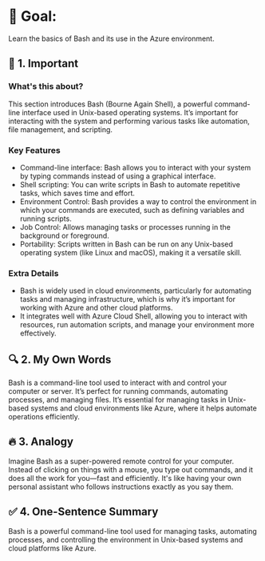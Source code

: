 # 🎯 Goal:
Learn the basics of Bash and its use in the Azure environment.

## 🧠 1. Important

### What's this about?
This section introduces Bash (Bourne Again Shell), a powerful command-line interface used in Unix-based operating systems. It’s important for interacting with the system and performing various tasks like automation, file management, and scripting.

### Key Features
 - Command-line interface: Bash allows you to interact with your system by typing commands instead of using a graphical interface.
 - Shell scripting: You can write scripts in Bash to automate repetitive tasks, which saves time and effort.
 - Environment Control: Bash provides a way to control the environment in which your commands are executed, such as defining variables and running scripts.
 - Job Control: Allows managing tasks or processes running in the background or foreground.
 - Portability: Scripts written in Bash can be run on any Unix-based operating system (like Linux and macOS), making it a versatile skill.

### Extra Details
 - Bash is widely used in cloud environments, particularly for automating tasks and managing infrastructure, which is why it’s important for working with Azure and other cloud platforms.
 - It integrates well with Azure Cloud Shell, allowing you to interact with resources, run automation scripts, and manage your environment more effectively.

## 🔍 2. My Own Words
Bash is a command-line tool used to interact with and control your computer or server. It’s perfect for running commands, automating processes, and managing files. It’s essential for managing tasks in Unix-based systems and cloud environments like Azure, where it helps automate operations efficiently.

## 🔥 3. Analogy
Imagine Bash as a super-powered remote control for your computer. Instead of clicking on things with a mouse, you type out commands, and it does all the work for you—fast and efficiently. It's like having your own personal assistant who follows instructions exactly as you say them.

## ✅ 4. One-Sentence Summary
Bash is a powerful command-line tool used for managing tasks, automating processes, and controlling the environment in Unix-based systems and cloud platforms like Azure.
